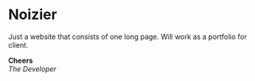 # Noizier
Just a website that consists of one long page. Will work as a portfolio for client.

**Cheers**  
*The Developer*

